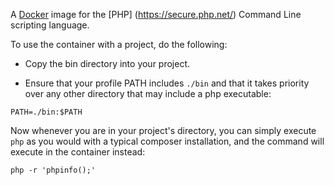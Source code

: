 A [Docker](https://www.docker.com) image for the [PHP]
(https://secure.php.net/) Command Line scripting language.

To use the container with a project, do the following:

* Copy the bin directory into your project.

* Ensure that your profile PATH includes `./bin` and that it takes priority over
any other directory that may include a php executable:

`PATH=./bin:$PATH`

Now whenever you are in your project's directory, you can simply execute
`php` as you would with a typical composer installation, and the command
will execute in the container instead:

`php -r 'phpinfo();'`
